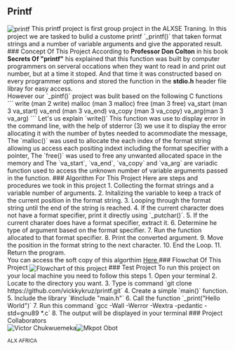 ## Printf
<img align="center" src="https://th.bing.com/th/id/R.beeeb35deae61c31d5d3f0b5ee5ff08e?rik=AftuZrBnw7qNAg&pid=ImgRaw&r=0" alt="printf">
This printf project is first group project in the ALXSE Traning. In this project we are tasked to bulid a custome printf `_printf()` that taken format strings and a number of variable arguments and give the apporated result.
### Concept Of This Project
According to <b>Professor Don Colton</b> in his book <b>Secrets Of "printf"</b> his explained that this function was built by computer programmers on serveral occations when they want to read in and print out number, but at a time it stoped. And that time it was constructed based on every programmer options and stored the function in the <b>stdio.h</b> header file libray for easy access.
<br>
However our `_pintf()` project was bulit based on the following C functions
```
write (man 2 write)
malloc (man 3 malloc)
free (man 3 free)
va_start (man 3 va_start)
va_end (man 3 va_end)
va_copy (man 3 va_copy)
va_arg(man 3 va_arg)
```
Let's us explain `write()` This function was use to display error in the command line, with the help of stderror (3) we use it to display the error allocating it with the number of bytes needed to acommodiate the message, The `malloc()` was used to allocate the each index of the format string allowing us access each positing indext including the format specifier with a pointer, The `free()` was used to free any unwanted allocated space in the memory and The `va_start`, `va_end`, `va_copy` and `va_arg` are variadic function used to access the unknown number of variable arguments passed in the function.
### Algorithm For This Project
Here are steps and procedures we took in this project
1. Collecting the format strings and a variable number of arguments.
2. Initalizing the variable to keep a track of the current position in the format string.
3. Looping through the format string until the end of the string is reached.
4. If the current character does not have a format specifier, print it directly using `_putchar()`.
5. If the current charater does have a format specifier, extract it.
6. Determine he type of argument based on the format specifier.
7. Run the function allocated to that format specifier.
8. Print the converted argument.
9. Move the position in the format string to the next character.
10. End the Loop.
11. Return the program.
<br> You can access the soft copy of this algorthim <a href="https://docs.google.com/document/d/1lqQjVNdHgSCMkTW11FDzAgSY2S0x6JCjKX1TSs0AwAw/edit?usp=drivesdk">Here </a>
### Flowchat Of This Project
<img align="center" src="https://i.ibb.co/HCDRVmY/Screenshot-20230623-122327.png" alt="Flowchart of this project">
### Test Project
To run this project on your local machine you need to follow this steps
1. Open your terminal
2. Locate to the directory you want.
3. Type is command `git clone https://github.com/vickkykruz/printf.git`
4. Create a simple `main()` function.
5. Include the library `#include "main.h"`
6. Call the function `_print("Hello World")`
7. Run this command `gcc -Wall -Werror -Wextra -pedantic -std=gnu89 *.c`
8. The output will be displayed in your terminal
### Project Collaborators
<div style="display:flex; justify-content space-around; align-items: center; flex-wrap: wrap;">
<div><img align="center" style="object-cover:cover;" src="https://avatars.githubusercontent.com/u/73972088?v=4" alt="Victor Chukwuemeka" /></div>
<div><img align="center" style="object-cover:cover;" src="https" alt="Mkpot Obot" /></div>
</div>

<small align="center">ALX AFRICA</small>
